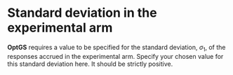 Standard deviation in the experimental arm
==========================================

**OptGS** requires a value to be specified for the standard deviation,
*σ*<sub>1</sub>, of the responses accrued in the experimental arm.
Specify your chosen value for this standard deviation here. It should be
strictly positive.
